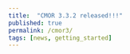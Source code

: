 ```yaml
---
title:  "CMOR 3.3.2 released!!!"
published: true
permalink: /cmor3/
tags: [news, getting_started]
---
```



